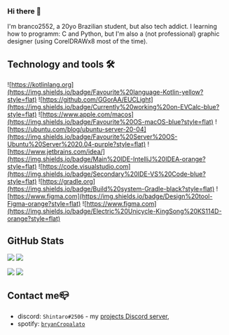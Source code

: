 ### Hi there 👋
I'm branco2552, a 20yo Brazilian student, but also tech addict.
I learning how to programm: C and Python, but I'm also a (not professional) graphic designer (using CorelDRAWx8 most of the time).

## Technology and tools 🛠

![https://kotlinlang.org](https://img.shields.io/badge/Favourite%20language-Kotlin-yellow?style=flat)
![https://github.com/GGorAA/EUCLight](https://img.shields.io/badge/Currently%20working%20on-EVCalc-blue?style=flat)
![https://www.apple.com/macos](https://img.shields.io/badge/Favourite%20OS-macOS-blue?style=flat)
![https://ubuntu.com/blog/ubuntu-server-20-04](https://img.shields.io/badge/Favourite%20Server%20OS-Ubuntu%20Server%2020.04-purple?style=flat)
![https://www.jetbrains.com/idea/](https://img.shields.io/badge/Main%20IDE-IntelliJ%20IDEA-orange?style=flat)
![https://code.visualstudio.com](https://img.shields.io/badge/Secondary%20IDE-VS%20Code-blue?style=flat)
![https://gradle.org](https://img.shields.io/badge/Build%20system-Gradle-black?style=flat)
![https://www.figma.com](https://img.shields.io/badge/Design%20tool-Figma-orange?style=flat)
![https://www.figma.com](https://img.shields.io/badge/Electric%20Unicycle-KingSong%20KS114D-orange?style=flat)

## GitHub Stats

![](https://github-readme-stats.vercel.app/api/top-langs?username=branco2552&show_icons=true&layout=compact)
![](https://github-readme-stats.vercel.app/api?username=branco2552&show_icons=true)

![](https://github-readme-stats.vercel.app/api/pin?username=branco2552&repo=Deveres_introcomp2016)
![](https://github-readme-stats.vercel.app/api/pin?username=branco2552&repo=Test_site )

## Contact me📪

- discord: `Shintaro#2506` - my [projects Discord server](https://discord.gg/JkyzKx9),
- spotify: [`bryanCropalato`](https://open.spotify.com/user/bryan.cropYnxhORGkRP6alJTiblAn5Q)

<!--
**branco2552/branco2552** is a ✨ _special_ ✨ repository because its `README.md` (this file) appears on your GitHub profile.

Here are some ideas to get you started:

- 🔭 I’m currently working on ...
- 🌱 I’m currently learning ...
- 👯 I’m looking to collaborate on ...
- 🤔 I’m looking for help with ...
- 💬 Ask me about ...
- 📫 How to reach me: ...
- 😄 Pronouns: ...
- ⚡ Fun fact: ...
-->
